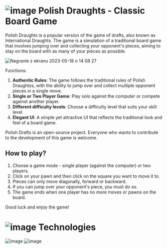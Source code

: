 # ![image](https://github.com/RafalGontarski/Polish-Draughts-game/assets/106514250/1a8cd81b-6f3a-4f8a-a6f7-c423d35735e5) Polish Draughts - Classic Board Game

Polish Draughts is a popular version of the game of drafts, also known as International Draughts. The game is a simulation of a traditional board game that involves jumping over and collecting your opponent's pieces, aiming to stay on the board with as many of your pieces as possible.

![Nagranie z ekranu 2023-05-18 o 14 08 27](https://github.com/RafalGontarski/Polish-Draughts-game/assets/106514250/080ce1ee-a64b-40fb-9626-56365cafa15f)

Functions:
1. **Authentic Rules**: The game follows the traditional rules of Polish Draughtss, with the ability to jump over and collect multiple opponent pieces in a single move.
2. **Single or Two Player Game**: Play solo against the computer or compete against another player.
3. **Different difficulty levels**: Choose a difficulty level that suits your skill level.
4. **Elegant UI**: A simple yet attractive UI that reflects the traditional look and feel of a board game.

Polish Drafts is an open-source project. Everyone who wants to contribute to the development of this game is welcome.

## How to play?

1. Choose a game mode - single player (against the computer) or two players.
2. Click on your pawn and then click on the square you want to move it to.
3. Pieces can only move diagonally, forward or backward.
4. If you can jump over your opponent's piece, you must do so.
5. The game ends when one player has no more moves or pawns on the board.

Good luck and enjoy the game!



# ![image](https://github.com/RafalGontarski/Polish-Draughts-game/assets/106514250/f902c0e7-7be6-4975-b197-e43252f515fc) Technologies
![image](https://github.com/RafalGontarski/Polish-Draughts-game/assets/106514250/f5c0c17b-ae9c-44cb-95c8-b32650c6cfcf) ![image](https://github.com/RafalGontarski/Polish-Draughts-game/assets/106514250/2bfe7055-8324-4501-a3b1-dfada66a0e59)



